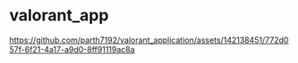 # valorant_app

https://github.com/parth7192/valorant_application/assets/142138451/772d057f-6f21-4a17-a9d0-8ff91119ac8a





